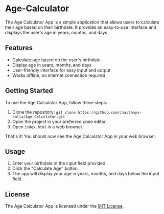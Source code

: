 # Age-Calculator

The Age Calculator App is a simple application that allows users to calculate their age based on their birthdate. It provides an easy-to-use interface and displays the user's age in years, months, and days.

## Features

- Calculate age based on the user's birthdate
- Display age in years, months, and days
- User-friendly interface for easy input and output
- Works offline, no internet connection required

## Getting Started

To use the Age Calculator App, follow these steps:

1. Clone the repository: `git clone https://github.com/chaitanya-salla/Age-Calculator.git`
2. Open the project in your preferred code editor.
3. Open `index.html` in a web browser.

That's it! You should now see the Age Calculator App in your web browser.

## Usage

1. Enter your birthdate in the input field provided.
2. Click the "Calculate Age" button.
3. The app will display your age in years, months, and days below the input field.

## License

The Age Calculator App is licensed under the [MIT License](https://opensource.org/licenses/MIT).
